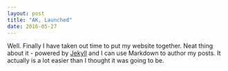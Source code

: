 ```yaml
---
layout: post
title: "AK, Launched"
date: 2016-05-27
---
```


Well. Finally I have taken out time to put my website together. Neat thing about it - powered by [Jekyll](http://jekyllrb.com) and I can use Markdown to author my posts. It actually is a lot easier than I thought it was going to be.
